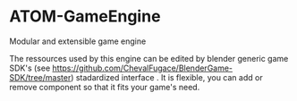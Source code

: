 # ATOM-GameEngine
Modular and extensible game engine

The ressources used by this engine can be edited by blender generic game SDK's (see https://github.com/ChevalFugace/BlenderGame-SDK/tree/master) stadardized interface .
It is flexible, you can add or remove component so that it fits your game's need.
